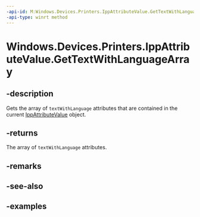 ```yaml
---
-api-id: M:Windows.Devices.Printers.IppAttributeValue.GetTextWithLanguageArray
-api-type: winrt method
---
```


# Windows.Devices.Printers.IppAttributeValue.GetTextWithLanguageArray

<!--
public System.Collections.Generic.IList<Windows.Devices.Printers.IppTextWithLanguage> GetTextWithLanguageArray ();
-->


## -description

Gets the array of `textWithLanguage` attributes that are contained in the current [IppAttributeValue](ippattributevalue.md) object.

## -returns

The array of `textWithLanguage` attributes.

## -remarks

## -see-also

## -examples


